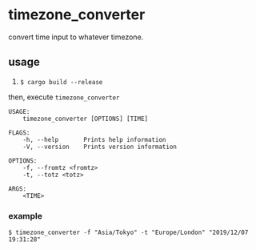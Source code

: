 # timezone_converter

convert time input to whatever timezone.

## usage

1. `$ cargo build --release`

then, execute `timezone_converter`

```
USAGE:
    timezone_converter [OPTIONS] [TIME]

FLAGS:
    -h, --help       Prints help information
    -V, --version    Prints version information

OPTIONS:
    -f, --fromtz <fromtz>
    -t, --totz <totz>

ARGS:
    <TIME>
```

### example

`$ timezone_converter -f "Asia/Tokyo" -t "Europe/London" "2019/12/07 19:31:28"`
